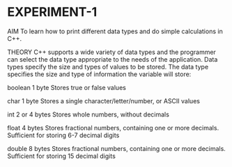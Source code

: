 # EXPERIMENT-1

AIM
To learn how to print different data types and do simple calculations in  C++.

THEORY
C++ supports a wide variety of data types and the programmer can select the data type appropriate to the needs of the application. Data types specify the size and types of values to be stored.
The data type specifies the size and type of information the variable will store:

boolean	1 byte	Stores true or false values

char	1 byte	Stores a single character/letter/number, or ASCII values

int	2 or 4 bytes	Stores whole numbers, without decimals

float	4 bytes	Stores fractional numbers, containing one or more decimals. Sufficient for storing 6-7 decimal digits

double	8 bytes	Stores fractional numbers, containing one or more decimals. Sufficient for storing 15 decimal digits
